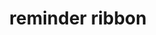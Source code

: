 ---
layout: activities
title: reminder ribbon
emoji: reminder_ribbon
permalink: 🎗.html
image: assets/img/3moji/reminder_ribbon.png
---